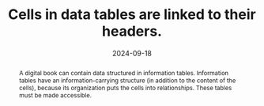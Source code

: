 ---
N: '236'
Rubrique: Structure et code
title: Cells in data tables are linked to their headers.
abstract: "A digital book can contain data structured in information tables. Information tables have an information-carrying structure (in addition to the
content of the cells), because its organization puts the cells into relationships. These tables must be made accessible."
categories: ["Code and structure"]
agrege: O4236-E075
opquast: '4 236'
indiceebook: '75'
description: "Rule n° 075"
before: "074"
weight: "075"
after: "076"
actif: '1'
layout: rules
date: 2024-09-18
tags: ["display", "Accessibilité"]
objectif: ["Allow technical aids to render the information contained in tables in an understandable manner, by indicating to the user the logical relationships between table content and headers.", "
Improving the accessibility of content for people with disabilities"]
Meo: ["Use the HTML th element and its scope attribute to mark up header cells and explain their scope (scope with col value for a column header, row value for a line header)."]
Controle: ["Check the source code of the HTML page of the epub or ACE"
]
epubcheck: 
ace: 
humancheck: true
Source: ["Opquast"]
Referentiel: [""]
Steps: ["", ""]
---